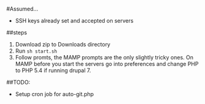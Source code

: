 #Assumed...

* SSH keys already set and accepted on servers

##steps

1. Download zip to Downloads directory
2. Run `sh start.sh`
3. Follow promts, the MAMP prompts are the only slightly tricky ones. On MAMP before you start the servers go into preferences and change PHP to PHP 5.4 if running drupal 7.


##TODO:
* Setup cron job for auto-git.php
